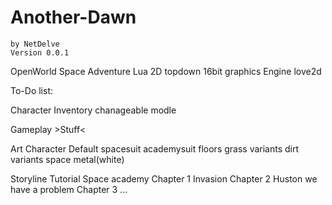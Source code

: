 # Another-Dawn
	by NetDelve
	Version 0.0.1
  
OpenWorld Space Adventure
Lua 2D topdown 16bit graphics 
Engine love2d

To-Do list:

Character
	Inventory
	chanageable modle 
	
Gameplay
	>Stuff<
  
Art
	Character
		Default
			spacesuit
			academysuit
	floors
		grass
			variants
		dirt
			variants
		space metal(white)
    
Storyline
	Tutorial 
	Space academy 
	Chapter 1 
	Invasion 
	Chapter 2 
	Huston we have a problem 
	Chapter 3
	...